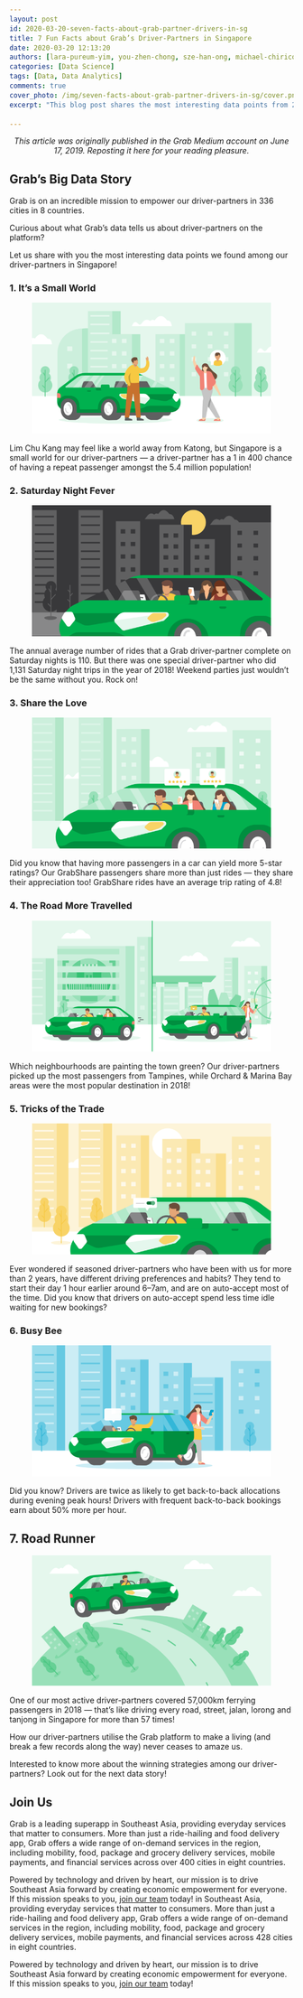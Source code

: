```yaml
---
layout: post
id: 2020-03-20-seven-facts-about-grab-partner-drivers-in-sg
title: 7 Fun Facts about Grab’s Driver-Partners in Singapore
date: 2020-03-20 12:13:20
authors: [lara-pureum-yim, you-zhen-chong, sze-han-ong, michael-chirico, kelly-kuo, kenny-chan]
categories: [Data Science]
tags: [Data, Data Analytics]
comments: true
cover_photo: /img/seven-facts-about-grab-partner-drivers-in-sg/cover.png
excerpt: "This blog post shares the most interesting data points from 2019 about our Singapore driver-partners."

---
```


<p align="center"><i>This article was originally published in the Grab Medium account on June 17, 2019. Reposting it here for your reading pleasure.</i></p>

## Grab’s Big Data Story

Grab is on an incredible mission to empower our driver-partners in 336 cities in 8 countries.

Curious about what Grab’s data tells us about driver-partners on the platform?

Let us share with you the most interesting data points we found among our driver-partners in Singapore!

### 1. It’s a Small World

<div class="post-image-section"><figure>
  <img src="/img/seven-facts-about-grab-partner-drivers-in-sg/image1.png" alt="It's a Small World">
</figure></div>

Lim Chu Kang may feel like a world away from Katong, but Singapore is a small world for our driver-partners — a driver-partner has a 1 in 400 chance of having a repeat passenger amongst the 5.4 million population!

### 2. Saturday Night Fever

<div class="post-image-section"><figure>
  <img src="/img/seven-facts-about-grab-partner-drivers-in-sg/image2.png" alt="Saturday Night Fever">
</figure></div>

The annual average number of rides that a Grab driver-partner complete on Saturday nights is 110. But there was one special driver-partner who did 1,131 Saturday night trips in the year of 2018! Weekend parties just wouldn’t be the same without you. Rock on!

### 3. Share the Love

<div class="post-image-section"><figure>
  <img src="/img/seven-facts-about-grab-partner-drivers-in-sg/image3.png" alt="Share the Lover">
</figure></div>

Did you know that having more passengers in a car can yield more 5-star ratings? Our GrabShare passengers share more than just rides — they share their appreciation too! GrabShare rides have an average trip rating of 4.8!

### 4. The Road More Travelled

<div class="post-image-section"><figure>
  <img src="/img/seven-facts-about-grab-partner-drivers-in-sg/image4.png" alt="The Road More Travelled">
</figure></div>

Which neighbourhoods are painting the town green? Our driver-partners picked up the most passengers from Tampines, while Orchard & Marina Bay areas were the most popular destination in 2018!

### 5. Tricks of the Trade

<div class="post-image-section"><figure>
  <img src="/img/seven-facts-about-grab-partner-drivers-in-sg/image5.png" alt="Tricks of the Trad">
</figure></div>

Ever wondered if seasoned driver-partners who have been with us for more than 2 years, have different driving preferences and habits? They tend to start their day 1 hour earlier around 6–7am, and are on auto-accept most of the time. Did you know that drivers on auto-accept spend less time idle waiting for new bookings?

### 6. Busy Bee

<div class="post-image-section"><figure>
  <img src="/img/seven-facts-about-grab-partner-drivers-in-sg/image6.png" alt="Busy Bee">
</figure></div>

Did you know? Drivers are twice as likely to get back-to-back allocations during evening peak hours! Drivers with frequent back-to-back bookings earn about 50% more per hour.

## 7. Road Runner

<div class="post-image-section"><figure>
  <img src="/img/seven-facts-about-grab-partner-drivers-in-sg/image7.png" alt="Road Runner">
</figure></div>

One of our most active driver-partners covered 57,000km ferrying passengers in 2018 — that’s like driving every road, street, jalan, lorong and tanjong in Singapore for more than 57 times!

How our driver-partners utilise the Grab platform to make a living (and break a few records along the way) never ceases to amaze us.

Interested to know more about the winning strategies among our driver-partners? Look out for the next data story!

## Join Us

Grab is a leading superapp in Southeast Asia, providing everyday services that matter to consumers. More than just a ride-hailing and food delivery app, Grab offers a wide range of on-demand services in the region, including mobility, food, package and grocery delivery services, mobile payments, and financial services across over 400 cities in eight countries.

Powered by technology and driven by heart, our mission is to drive Southeast Asia forward by creating economic empowerment for everyone. If this mission speaks to you, [join our team](https://grab.careers/) today! in Southeast Asia, providing everyday services that matter to consumers. More than just a ride-hailing and food delivery app, Grab offers a wide range of on-demand services in the region, including mobility, food, package and grocery delivery services, mobile payments, and financial services across 428 cities in eight countries.

Powered by technology and driven by heart, our mission is to drive Southeast Asia forward by creating economic empowerment for everyone. If this mission speaks to you, [join our team](https://grab.careers/) today!
